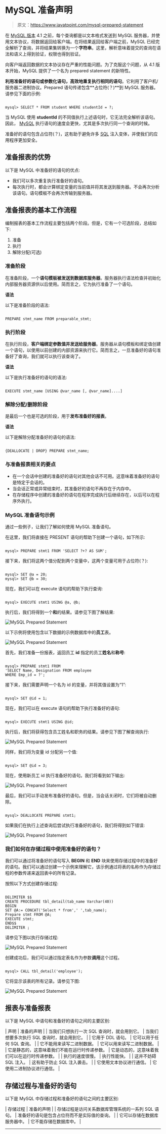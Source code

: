 # MySQL 准备声明

> 原文：<https://www.javatpoint.com/mysql-prepared-statement>

在 [MySQL 版本](https://www.javatpoint.com/mysql-versions) 4.1 之前，每个查询都是以文本格式发送到 MySQL 服务器，并使用文本协议，将数据返回给客户端。在将结果返回给客户端之前，MySQL 已经完全解析了查询，并将结果集转换为一个**字符串**。这里，解析意味着提交的查询在语法和语义上得到验证，权限也得到验证。

向客户端返回数据的文本协议存在严重的性能问题。为了克服这个问题，从 4.1 版本开始，MySQL 提供了一个名为 prepared statement 的新特性。

**利用准备好的语句或参数化语句，高效地重复执行相同的语句**。它利用了客户机/服务器二进制协议。Prepared 语句传递包含**占位符(？)**到 MySQL 服务器。请参见下面的示例:

```

mysql> SELECT * FROM student WHERE studentId = ?; 

```

当 MySQL 使用 **studentId** 的不同值执行上述语句时，它无法完全解析该语句。因此， [MySQL](https://www.javatpoint.com/mysql-tutorial) 执行语句的速度会更快，尤其是多次执行同一个查询的时候。

准备好的语句包含占位符(？)，这有助于避免许多 [SQL](https://www.javatpoint.com/sql-tutorial) 注入变体，并使我们的应用程序更加安全。

## 准备报表的优势

以下是 MySQL 中准备好的语句的优点:

*   我们可以多次重复执行准备好的语句。
*   每次执行时，都会计算绑定变量的当前值并将其发送到服务器。不会再次分析该语句。语句模板不会再次传输到服务器。

## 准备报表的基本工作流程

编制报表的基本工作流程主要包括两个阶段。但是，它有一个可选阶段，总结如下:

1.  准备
2.  执行
3.  解除分配(可选)

### 准备阶段

在准备阶段，一个**语句模板被发送到数据库服务器**。服务器执行语法检查并初始化内部服务器资源供以后使用。简而言之，它为执行准备了一个语句。

**语法**

以下是准备阶段的语法:

```

PREPARE stmt_name FROM preparable_stmt;

```

### 执行阶段

在执行阶段，**客户端绑定参数值并发送给服务器**。服务器从语句模板和绑定值创建一个语句，以使用以前创建的内部资源来执行它。简而言之，一旦准备好的语句准备好了查询，我们就可以执行该查询了。

**语法**

以下是执行准备好的语句的语法:

```

EXECUTE stmt_name [USING @var_name [, @var_name]....]

```

### 解除分配/删除阶段

是最后一个也是可选的阶段，用于**发布准备好的报表**。

**语法**

以下是解除分配准备好的语句的语法:

```

{DEALLOCATE | DROP} PREPARE stmt_name;

```

### 与准备报表相关的要点

*   在一个会话中创建的准备好的语句对其他会话不可用。这意味着准备好的语句是特定于会话的。
*   当会话正常或异常结束时，其准备好的语句不再存在于内存中。
*   在存储程序中创建的准备好的语句在程序完成执行后继续存在，以后可以在程序外执行。

### MySQL 准备语句示例

通过一些例子，让我们了解如何使用 MySQL 准备语句。

在这里，我们将直接在 PRESENT 语句的帮助下创建一个语句，如下所示:

```

mysql> PREPARE stmt1 FROM 'SELECT ?+? AS SUM';

```

接下来，我们将这两个值分配到两个变量中，这两个变量可用于占位符(？):

```

mysql> SET @a = 20;
mysql> SET @b = 30;

```

现在，我们可以在 execute 语句的帮助下执行查询:

```

mysql> EXECUTE stmt1 USING @a, @b;

```

执行后，我们将得到一个**和**的结果。请参见下图了解结果:

![MySQL Prepared Statement](img/8226f1c2aaecf9390f33aa3d5b735ecd.png)

以下示例将使用包含以下数据的示例数据库中的**员工**表。

![MySQL Prepared Statement](img/49ac27815179e06b9f26f0ae791e6233.png)

首先，我们准备一份报表，返回员工 **id** 指定的员工**姓名**和**称号**:

```

mysql> PREPARE stmt1 FROM 
'SELECT Name, Designation FROM employee 
WHERE Emp_id = ?';

```

接下来，我们需要声明一个名为 id 的变量，并将其值设置为“1”:

```

mysql> SET @id = 1;

```

现在，我们可以在 execute 语句的帮助下执行准备好的语句:

```

mysql> EXECUTE stmt1 USING @id;

```

执行后，我们将获得包含员工姓名和职务的结果。请参见下图了解查询执行:

![MySQL Prepared Statement](img/e8e94c948cb386698a3646c87ee7dae7.png)

同样，我们将为变量 id 分配另一个值:

```

mysql> SET @id = 3;

```

现在，使用新员工 id 执行准备好的语句。我们将看到如下输出:

![MySQL Prepared Statement](img/f10e88bf90971ab72522556362ad5d20.png)

最后，我们可以手动发布准备好的语句。但是，当会话关闭时，它们将被自动删除。

```

mysql> DEALLOCATE PREPARE stmt1;

```

如果我们在执行上述查询后尝试执行准备好的语句，我们将得到如下错误:

![MySQL Prepared Statement](img/07187b11e760d5d8db014f075770bb22.png)

### 我们如何在存储过程中使用准备好的语句？

我们可以通过将准备好的语句写入 **BEGIN** 和 **END** 块来使用存储过程中的准备好的语句。我们可以通过创建一个示例来理解它，该示例通过将表的名称作为存储过程的参数传递来返回表中的所有记录。

按照以下方式创建存储过程:

```

DELIMITER $$  
CREATE PROCEDURE tbl_detail(tab_name Varchar(40))  
BEGIN  
SET @A:= CONCAT('Select * from',' ',tab_name);
Prepare stmt FROM @A;
EXECUTE stmt;
END$$  
DELIMITER ;  

```

请参见下图以执行存储过程:

![MySQL Prepared Statement](img/eab6f6d112d6656de89c0ebdeeb11373.png)

创建成功后，我们可以通过指定表名作为参数**调用**这个过程。

```

mysql> CALL tbl_detail('employee');

```

它将显示该表的所有记录。请参见下图:

![MySQL Prepared Statement](img/b9a1cb9c8a4899daec4b2e754b75fa65.png)

## 报表与准备报表

以下是 MySQL 中语句和准备好的语句之间的主要区别:

| 声明 | 准备的声明 |
| 当我们只想执行一次 SQL 查询时，就会用到它。 | 当我们想要多次执行 SQL 查询时，就会用到它。 |
| 它用于 DDL 语句。 | 它可以用于任何 SQL 查询。 |
| 它不能用来读写二进制数据。 | 它可以用来读写二进制数据。 |
| 它是静态的，这意味着我们不能在运行时传递参数。 | 它是动态的，这意味着我们可以在运行时传递参数。 |
| 执行的速度很慢。 | 执行性能快。 |
| 这并不妨碍 SQL 注入。 | 这有助于防止 SQL 注入袭击。 |
| 它使用文本协议进行通信。 | 它使用二进制协议进行通信。 |

## 存储过程与准备好的语句

以下是 MySQL 中存储过程和准备好的语句之间的主要区别:

| 存储过程 | 准备的声明 |
| 存储过程是访问关系数据库管理系统的一系列 SQL 语句。 | 准备好的语句是包含占位符而不是实际值的查询。 |
| 它可以存储在数据库服务器中。 | 它不能存储在数据库中。 |

* * *